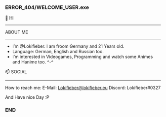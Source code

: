 ### ERROR_404/WELCOME_USER.exe ###

👋 Hi
____________

ABOUT ME
____________
-  I’m @Lokifieber. I am froom Germany and 21 Years old.
-  Language: German, English and Russian too.
-  I’m interested in Videogames, Programming and watch some Animes and Hanime too. ^-^


📫 SOCIAL
____________
How to reach me:
E-Mail: Lokifieber@lokifieber.eu
Discord: Lokifieber#0327

And Have nice Day :P

### END ###

<!---
Lokifieber/Lokifieber is a ✨ special ✨ repository because its `README.md` (this file) appears on your GitHub profile.
You can click the Preview link to take a look at your changes.
--->
